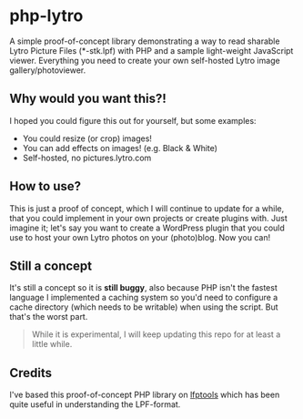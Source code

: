 # php-lytro
A simple proof-of-concept library demonstrating a way to read sharable Lytro Picture Files (*-stk.lpf) with PHP and a sample light-weight JavaScript viewer. Everything you need to create your own self-hosted Lytro image gallery/photoviewer. 

## Why would you want this?! 
I hoped you could figure this out for yourself, but some examples:

* You could resize (or crop) images!
* You can add effects on images! (e.g. Black & White)
* Self-hosted, no pictures.lytro.com

## How to use?
This is just a proof of concept, which I will continue to update for a while, that you could implement in your own projects or create plugins with. Just imagine it; let's say you want to create a WordPress plugin that you could use to host your own Lytro photos on your (photo)blog. Now you can!

## Still a concept
It's still a concept so it is **still buggy**, also because PHP isn't the fastest language I implemented a caching system so you'd need to configure a cache directory (which needs to be writable) when using the script. But that's the worst part.

> While it is experimental, I will keep updating this repo for at least a little while.

## Credits
I've based this proof-of-concept PHP library on [lfptools](https://github.com/nrpatel/lfptools) which has been quite useful in understanding the LPF-format.